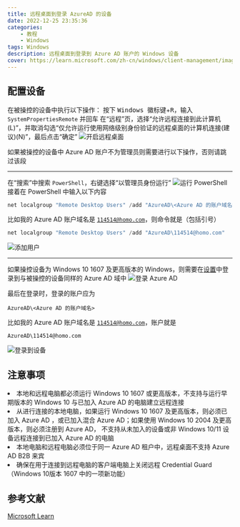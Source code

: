 ```yaml
---
title: 远程桌面到登录 AzureAD 的设备
date: 2022-12-25 23:35:36
categories: 
	- 教程
	- Windows
tags: Windows
description: 远程桌面到登录到 Azure AD 账户的 Windows 设备
cover: https://learn.microsoft.com/zh-cn/windows/client-management/images/rdp.png
---
```


## 配置设备
在被操控的设备中执行以下操作：
按下 <kbd>Windows 徽标键</kbd>+<kbd>R</kbd>，输入 <code>SystemPropertiesRemote</code> 并回车
在“远程”页，选择“允许远程连接到此计算机(L)”，并取消勾选“仅允许运行使用网络级别身份验证的远程桌面的计算机连接(建议)(N)”，最后点击“确定”
![开启远程桌面](https://gcore.jsdelivr.net/gh/Goo-aw233/WebSiteResources@main/Pics/AADmstsc/AADmstsc1.png)

如果被操控的设备中 Azure AD 账户不为管理员则需要进行以下操作，否则请跳过该段

------

在“搜索”中搜索 <code>PowerShell</code>，右键选择“以管理员身份运行”
![运行 PowerShell](https://gcore.jsdelivr.net/gh/Goo-aw233/WebSiteResources@main/Pics/AADmstsc/AADmstsc2.png)
接着在 PowerShell 中输入以下内容
```PowerShell
net localgroup "Remote Desktop Users" /add "AzureAD\<Azure AD 的账户域名>"
```
比如我的 Azure AD 账户域名是 <code>114514@homo.com</code>，则命令就是（包括引号）
```PowerShell
net localgroup "Remote Desktop Users" /add "AzureAD\114514@homo.com"
```
![添加用户](https://gcore.jsdelivr.net/gh/Goo-aw233/WebSiteResources@main/Pics/AADmstsc/AADmstsc3.png)

------

如果操控设备为 Windows 10 1607 及更高版本的 Windows，则需要在[设置](ms-settings:workplace)中登录到与被操控的设备同样的 Azure AD 域中
![登录 Azure AD](https://gcore.jsdelivr.net/gh/Goo-aw233/WebSiteResources@main/Pics/AADmstsc/AADmstsc4.png)

最后在登录时，登录的账户应为
```
AzureAD\<Azure AD 的账户域名>
```
比如我的 Azure AD 账户域名是 <code>114514@homo.com</code>，账户就是
```
AzureAD\114514@homo.com
```
![登录到设备](https://gcore.jsdelivr.net/gh/Goo-aw233/WebSiteResources@main/Pics/AADmstsc/AADmstsc5.png)

## 注意事项
<li>本地和远程电脑都必须运行 Windows 10 1607 或更高版本，不支持与运行早期版本的 Windows 10 与已加入 Azure AD 的电脑建立远程连接</li>
<li>从进行连接的本地电脑，如果运行 Windows 10 1607 及更高版本，则必须已加入 Azure AD ，或已加入混合 Azure AD；如果使用 Windows 10 2004 及更高版本，则必须注册到 Azure AD， 不支持从未加入的设备或非 Windows 10/11 设备远程连接到已加入 Azure AD 的电脑</li>
<li>本地电脑和远程电脑必须位于同一 Azure AD 租户中，远程桌面不支持 Azure AD B2B 来宾</li>
<li>确保在用于连接到远程电脑的客户端电脑上关闭远程 Credential Guard（Windows 10版本 1607 中的一项新功能）</li>

## 参考文献
[Microsoft Learn](https://learn.microsoft.com/windows/client-management/connect-to-remote-aadj-pc)